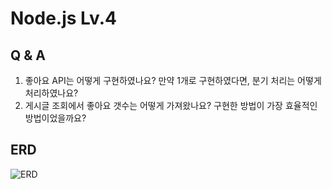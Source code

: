 # Node.js Lv.4

## Q & A

1. 좋아요 API는 어떻게 구현하였나요? 만약 1개로 구현하였다면, 분기 처리는 어떻게 처리하였나요?
2. 게시글 조회에서 좋아요 갯수는 어떻게 가져왔나요? 구현한 방법이 가장 효율적인 방법이었을까요?

## ERD

![ERD](https://i.postimg.cc/QCm8TnkP/draw-SQL-hw1v4-erd-export-2023-07-07.png)
